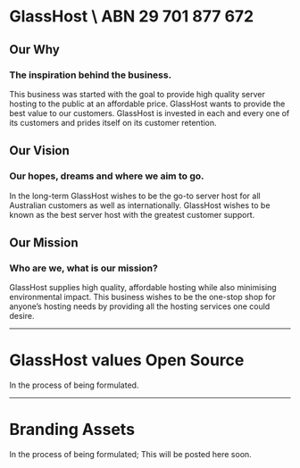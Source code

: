 # GlassHost \ ABN 29 701 877 672

## Our Why
### The inspiration behind the business.
This business was started with the goal to provide high quality server hosting to the public at an
affordable price. GlassHost wants to provide the best value to our customers.
GlassHost is invested in each and every one of its customers and prides itself on its customer retention.

## Our Vision
### Our hopes, dreams and where we aim to go.
In the long-term GlassHost wishes to be the go-to server host for all Australian customers as well
as internationally. GlassHost wishes to be known as the best server host with the greatest
customer support.

## Our Mission
### Who are we, what is our mission?

GlassHost supplies high quality, affordable hosting while also minimising environmental impact.
This business wishes to be the one-stop shop for anyone’s hosting needs by providing all the
hosting services one could desire.

---

# GlassHost values Open Source


In the process of being formulated.

---

# Branding Assets

In the process of being formulated; This will be posted here soon.

